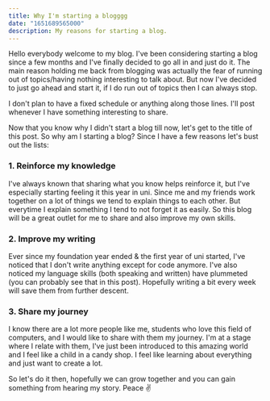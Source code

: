 ```yaml
---
title: Why I'm starting a blogggg
date: "1651689565000"
description: My reasons for starting a blog.
---
```


Hello everybody welcome to my blog. I've been considering starting a blog since a few months and I've finally decided to go all in and just do it. The main reason holding me back from blogging was actually the fear of running out of topics/having nothing interesting to talk about. But now I've decided to just go ahead and start it, if I do run out of topics then I can always stop.

I don't plan to have a fixed schedule or anything along those lines. I'll post whenever I have something interesting to share.

Now that you know why I didn't start a blog till now, let's get to the title of this post. So why am I starting a blog? Since I have a few reasons let's bust out the lists:

### 1. Reinforce my knowledge

I've always known that sharing what you know helps reinforce it, but I've especially starting feeling it this year in uni. Since me and my friends work together on a lot of things we tend to explain things to each other. But everytime I explain something I tend to not forget it as easily. So this blog will be a great outlet for me to share and also improve my own skills.

### 2. Improve my writing

Ever since my foundation year ended & the first year of uni started, I've noticed that I don't write anything except for code anymore. I've also noticed my language skills (both speaking and written) have plummeted (you can probably see that in this post). Hopefully writing a bit every week will save them from further descent.

### 3. Share my journey

I know there are a lot more people like me, students who love this field of computers, and I would like to share with them my journey. I'm at a stage where I relate with them, I've just been introduced to this amazing world and I feel like a child in a candy shop. I feel like learning about everything and just want to create a lot.

So let's do it then, hopefully we can grow together and you can gain something from hearing my story. Peace ✌